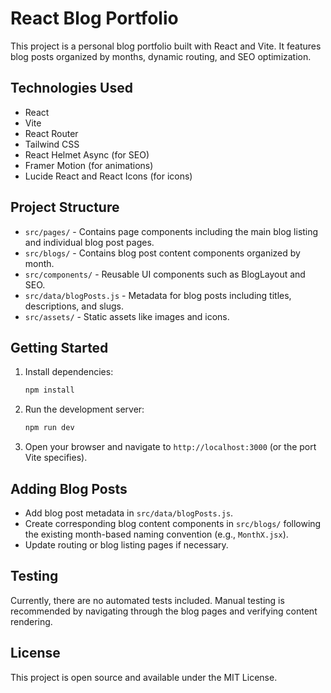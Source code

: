 # React Blog Portfolio

This project is a personal blog portfolio built with React and Vite. It features blog posts organized by months, dynamic routing, and SEO optimization.

## Technologies Used

- React
- Vite
- React Router
- Tailwind CSS
- React Helmet Async (for SEO)
- Framer Motion (for animations)
- Lucide React and React Icons (for icons)

## Project Structure

- `src/pages/` - Contains page components including the main blog listing and individual blog post pages.
- `src/blogs/` - Contains blog post content components organized by month.
- `src/components/` - Reusable UI components such as BlogLayout and SEO.
- `src/data/blogPosts.js` - Metadata for blog posts including titles, descriptions, and slugs.
- `src/assets/` - Static assets like images and icons.

## Getting Started

1. Install dependencies:

   ```bash
   npm install
   ```

2. Run the development server:

   ```bash
   npm run dev
   ```

3. Open your browser and navigate to `http://localhost:3000` (or the port Vite specifies).

## Adding Blog Posts

- Add blog post metadata in `src/data/blogPosts.js`.
- Create corresponding blog content components in `src/blogs/` following the existing month-based naming convention (e.g., `MonthX.jsx`).
- Update routing or blog listing pages if necessary.

## Testing

Currently, there are no automated tests included. Manual testing is recommended by navigating through the blog pages and verifying content rendering.

## License

This project is open source and available under the MIT License.

